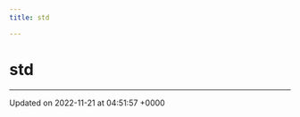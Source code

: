 ```yaml
---
title: std

---
```


# std








-------------------------------

Updated on 2022-11-21 at 04:51:57 +0000